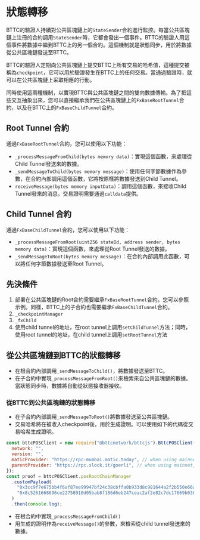 # 狀態轉移

BTTC的驗證人持續對公共區塊鏈上的`StateSender`合約進行監控。每當公共區塊鏈上注冊的合約調用`StateSender`時，它都會發出一個事件。BTTC的驗證人用這個事件將數據中繼到BTTC上的另一個合約。這個機制就是狀態同步，用於將數據從公共區塊鏈發送至BTTC。

BTTC的驗證人定期向公共區塊鏈上提交BTTC上所有交易的哈希值，這種提交被稱為`checkpoint`，它可以用於驗證發生在BTTC上的任何交易。當通過驗證時，就可以在公共區塊鏈上采取相應的行動。

同時使用這兩種機制，以實現BTTC與公共區塊鏈之間的雙向數據傳輸。為了把這些交互抽象出來，您可以直接繼承我們在公共區塊鏈上的`FxBaseRootTunnel`合約，以及在BTTC上的`FxBaseChildTunnel`合約。

## Root Tunnel 合約

通過`FxBaseRootTunnel`合約，您可以使用以下功能：

* `_processMessageFromChild(bytes memory data)`：實現這個函數，來處理從Child Tunnel發送來的數據。
* `_sendMessageToChild(bytes memory message)`：使用任何字節數據作為參數，在合約內部調用這個函數，它將按原樣將數據發送到Child Tunnel。
* `receiveMessage(bytes memory inputData)`：調用這個函數，來接收Child Tunnel發來的消息。交易證明需要通過`calldata`提供。

## Child Tunnel 合約

通過`FxBaseChildTunnel`合約，您可以使用以下功能：

* `_processMessageFromRoot(uint256 stateId, address sender, bytes memory data)`：實現這個函數，來處理從Root Tunnel發送的數據。
* `_sendMessageToRoot(bytes memory message)`：在合約內部調用此函數，可以將任何字節數據發送至Root Tunnel。

## 先決條件

1. 部署在公共區塊鏈的Root合約需要繼承`FxBaseRootTunnel`合約。您可以參照示例。同樣，BTTC上的子合約也需要繼承`FxBaseChildTunnel`合約。
2. `_checkpointManager`
3. `_fxChild`
4. 使用child tunnel的地址，在root tunnel上調用`setChildTunnel`方法；同時，使用root tunnel的地址，在child tunnel上調用`setRootTunnel`方法

## 從公共區塊鏈到BTTC的狀態轉移

* 在根合約內部調用`_sendMessageToChild()`，將數據發送至BTTC。
* 在子合約中實現`_processMessageFromRoot()`來檢索來自公共區塊鏈的數據。當狀態同步時，數據將自動從狀態接收器接收。

### 從BTTC到公共區塊鏈的狀態轉移

* 在子合約內部調用`_sendMessageToRoot()`將數據發送至公共區塊鏈。
* 交易哈希將在被收入checkpoint後，用於生成證明。可以使用如下的代碼從交易哈希生成證明。

```js
const bttcPOSClient = new require("@bttcnetwork/bttcjs").BttcPOSClient({
  network: "",
  version: "",
  maticProvider: "https://rpc-mumbai.matic.today", // when using mainnet, replace to bttc mainnet RPC endpoint
  parentProvider: "https://rpc.slock.it/goerli", // when using mainnet, replace to ethereum mainnet RPC endpoint
});
const proof = bttcPOSClient.posRootChainManager
  .customPayload(
    "0x3cc9f7e675bb4f6af87ee99947bf24c38cbffa0b933d8c981644a2f2b550e66a", // replace with txn hash of sendMessageToRoot
    "0x8c5261668696ce22758910d05bab8f186d6eb247ceac2af2e82c7dc17669b036" // SEND_MESSAGE_EVENT_SIG, do not change
  )
  .then(console.log);
```

* 在根合約中實現`_processMessageFromChild()`
* 用生成的證明作為`receiveMessage()`的參數，來檢索從child tunnel發送來的數據。
